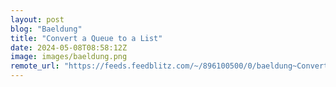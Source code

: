 ```yaml
---
layout: post
blog: "Baeldung"
title: "Convert a Queue to a List"
date: 2024-05-08T08:58:12Z
image: images/baeldung.png
remote_url: "https://feeds.feedblitz.com/~/896100500/0/baeldung~Convert-a-Queue-to-a-List"
---
```

